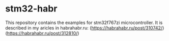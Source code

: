 # stm32-habr

This repository contains the examples for stm32f767zi microcontroller.
It is described in my aricles in habrahabr.ru: 
(https://habrahabr.ru/post/310742/)
(https://habrahabr.ru/post/312810/)
